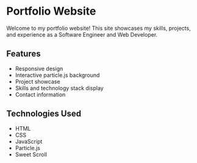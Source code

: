 # Portfolio Website

Welcome to my portfolio website! This site showcases my skills, projects, and experience as a Software Engineer and Web Developer.

## Features
- Responsive design
- Interactive particle.js background
- Project showcase
- Skills and technology stack display
- Contact information

## Technologies Used
- HTML
- CSS
- JavaScript
- Particle.js
- Sweet Scroll
